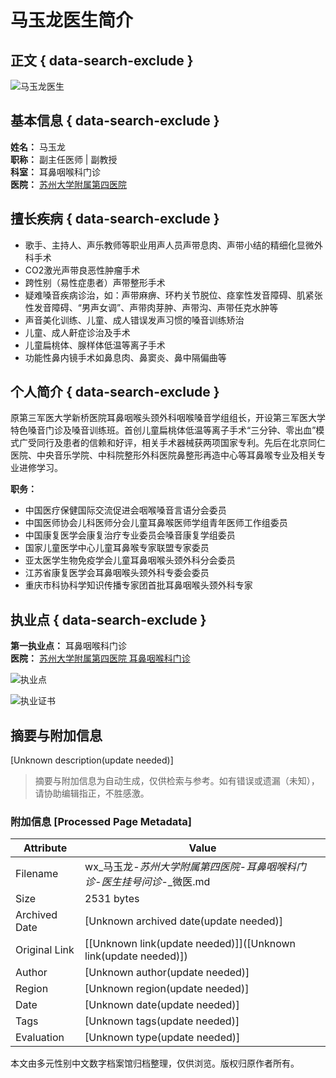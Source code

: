 # 马玉龙医生简介

## 正文 { data-search-exclude }


![马玉龙医生](https://kano.guahao.cn/4nX2689043_image140.jpg?timestamp=1482197706719&webp=80)

## 基本信息 { data-search-exclude }

**姓名：** 马玉龙  
**职称：** 副主任医师 | 副教授  
**科室：** 耳鼻咽喉科门诊  
**医院：** [苏州大学附属第四医院](https://wx.wy.guahaoe.com/hospital/6d03a82b-325f-4afa-aec4-824f2080ac4d000)  

## 擅长疾病 { data-search-exclude }

- 歌手、主持人、声乐教师等职业用声人员声带息肉、声带小结的精细化显微外科手术
- CO2激光声带良恶性肿瘤手术
- 跨性别（易性症患者）声带整形手术
- 疑难嗓音疾病诊治，如：声带麻痹、环杓关节脱位、痉挛性发音障碍、肌紧张性发音障碍、“男声女调”、声带肉芽肿、声带沟、声带任克水肿等
- 声音美化训练、儿童、成人错误发声习惯的嗓音训练矫治
- 儿童、成人鼾症诊治及手术
- 儿童扁桃体、腺样体低温等离子手术
- 功能性鼻内镜手术如鼻息肉、鼻窦炎、鼻中隔偏曲等

## 个人简介 { data-search-exclude }

原第三军医大学新桥医院耳鼻咽喉头颈外科咽喉嗓音学组组长，开设第三军医大学特色嗓音门诊及嗓音训练班。首创儿童扁桃体低温等离子手术“三分钟、零出血”模式广受同行及患者的信赖和好评，相关手术器械获两项国家专利。先后在北京同仁医院、中央音乐学院、中科院整形外科医院鼻整形再造中心等耳鼻喉专业及相关专业进修学习。  

**职务：** 
- 中国医疗保健国际交流促进会咽喉嗓音言语分会委员  
- 中国医师协会儿科医师分会儿童耳鼻喉医师学组青年医师工作组委员  
- 中国康复医学会康复治疗专业委员会嗓音康复学组委员  
- 国家儿童医学中心儿童耳鼻喉专家联盟专家委员  
- 亚太医学生物免疫学会儿童耳鼻咽喉头颈外科分会委员  
- 江苏省康复医学会耳鼻咽喉头颈外科专委会委员  
- 重庆市科协科学知识传播专家团首批耳鼻咽喉头颈外科专家  

## 执业点 { data-search-exclude }

**第一执业点：** 耳鼻咽喉科门诊  
**医院：** [苏州大学附属第四医院  耳鼻咽喉科门诊](https://wx.wy.guahaoe.com/hospital/6d03a82b-325f-4afa-aec4-824f2080ac4d000)  

![执业点](https://kano.guahao.com/QHu160239354?resize=16x16&webp=80)

![执业证书](https://kano.guahao.com/Bvk160239343?resize=16x16&webp=80)
<!-- tcd_original_link https://wx.wy.guahao.com/expert/personal/8829271d-34ff-4e5a-aae2-8908ffe6b35e000 -->


## 摘要与附加信息

<!-- tcd_abstract -->
[Unknown description(update needed)]
<!-- tcd_abstract_end -->

> 摘要与附加信息为自动生成，仅供检索与参考。如有错误或遗漏（未知），请协助编辑指正，不胜感激。

### 附加信息 [Processed Page Metadata]

| Attribute       | Value                                  |
|-----------------|----------------------------------------|
| Filename        | wx_马玉龙-_苏州大学附属第四医院-耳鼻咽喉科门诊-医生挂号问诊_-_微医.md                             |
| Size            | 2531 bytes                           |
| Archived Date   | [Unknown archived date(update needed)]                             |
| Original Link   | [[Unknown link(update needed)]]([Unknown link(update needed)])                       |
| Author          | [Unknown author(update needed)]                               |
| Region          | [Unknown region(update needed)]                               |
| Date            | [Unknown date(update needed)]                                 |
| Tags            | [Unknown tags(update needed)]                                 |
| Evaluation            | [Unknown type(update needed)]                                 |
<!-- tcd_table_end -->

本文由多元性别中文数字档案馆归档整理，仅供浏览。版权归原作者所有。
